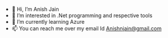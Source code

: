 - 👋 Hi, I’m Anish Jain
- 👀 I’m interested in .Net programming and respective tools
- 🌱 I’m currently learning Azure
- 📫 You can reach me over my email Id Anishnjain@gmail.com

<!---
Anish1987/Anish1987 is a ✨ special ✨ repository because its `README.md` (this file) appears on your GitHub profile.
You can click the Preview link to take a look at your changes.
--->
